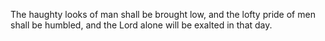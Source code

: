 The haughty looks of man shall be brought low, and the lofty pride of men shall be humbled, and the Lord alone will be exalted in that day.
